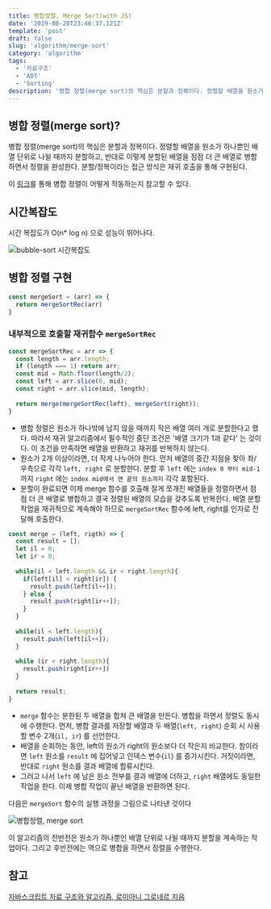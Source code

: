 ```yaml
---
title: 병합정렬, Merge Sort(with JS) 
date: '2019-08-20T23:46:37.121Z'
template: 'post'
draft: false
slug: 'algorithm/merge-sort'
category: 'algorithm'
tags:
  - '자료구조'
  - 'ADT'
  - 'Sorting'
description: '병합 정렬(merge sort)의 핵심은 분할과 정복이다. 정렬할 배열을 원소가 하나뿐인 배열 단위로 나뉠 때까지 분할하고, 반대로 이렇게 분할된 배열을 점점 더 큰 배열로 병합하면서 정렬을 완성한다. 분할/정복이라는 접근 방식은 재귀 호출을 통해 구현된다.'
---
```


## 병합 정렬(merge sort)?

병합 정렬(merge sort)의 핵심은 분할과 정복이다. 정렬할 배열을 원소가 하나뿐인 배열 단위로 나뉠 때까지 분할하고, 반대로 이렇게 분할된 배열을 점점 더 큰 배열로 병합하면서 정렬을 완성한다. 분할/정복이라는 접근 방식은 재귀 호출을 통해 구현된다.

이 [링크](https://visualgo.net/ko/sorting)를 통해 병합 정렬이 어떻게 작동하는지 참고할 수 있다.

## 시간복잡도

시간 복잡도가 O(n* log n) 으로 성능이 뛰어나다.

![bubble-sort 시간복잡도](https://user-images.githubusercontent.com/35516239/63222527-3d7fca00-c1e4-11e9-8cbb-7e17ffeeff83.png)

## 병합 정렬 구현

```js
const mergeSort = (arr) => {
  return mergeSortRec(arr)
}
```

### 내부적으로 호출할 재귀함수 `mergeSortRec`

```js
const mergeSortRec = arr => {
  const length = arr.length;
  if (length === 1) return arr;
  const mid = Math.floor(length/2);
  const left = arr.slice(0, mid);
  const right = arr.slice(mid, length);
  
  return merge(mergeSortRec(left), mergeSort(right));
}
```

- 병합 정렬은 원소가 하나밖에 남지 않을 때까지 작은 배열 여러 개로 분할한다고 했다. 따라서 재귀 알고리즘에서 필수적인 중단 조건은 '배열 크기가 1과 같다' 는 것이다. 이 조건을 만족하면 배열을 반환하고 재귀를 반복하지 않는다.
- 원소가 2개 이상이라면, 더 작게 나누어야 한다. 먼저 배열의 중간 지점을 찾아 좌/우측으로 각각 `left, right` 로 분할한다. 분할 후 `left` 에는 `index 0 부터 mid-1` 까지 `right` 에는 `index mid에서 맨 끝의 원소까지` 각각 포함된다.
- 분할이 완료되면 이제 merge 함수를 호출해 잘게 쪼개진 배열들을 정렬하면서 점점 더 큰 배열로 병합하고 결국 정렬된 배열의 모습을 갖추도록 반복한다. 배열 분할 작업을 재귀적으로 계속해야 하므로 `mergeSortRec` 함수에 left, right를 인자로 전달해 호출한다. 

```js
const merge = (left, rigth) => {
  const result = [];
  let il = 0;
  let ir = 0;
  
  while(il < left.length && ir < right.length){
    if(left[il] < right[ir]) {
      result.push(left[il++]);
    } else {
      result.push(right[ir++]);
    }
  }
  
  while(il < left.length){
    result.push(left[il++]);
  }
  
  while (ir < right.length){
    result.push(right[ir++])
  }
  
  return result;
}
```

- `merge` 함수는 분한된 두 배열을 합쳐 큰 배열을 만든다. 병합을 하면서 정렬도 동시에 수행한다. 먼저, 병합 결과를 저장할 배열과 두 배열(`left, right`) 순회 시 사용할 변수 2개(`il, ir`) 를 선언한다. 
- 배열을 순회하는 동안, left의 원소가 right의 원소보다 더 작은지 비교한다. 참이라면 `left` 원소를 `result` 에 집어넣고 인덱스 변수(`il`) 를 증가시킨다. 거짓이라면, 반대로 `right` 원소를 결과 배열에 합류시킨다. 
- 그러고 나서 `left` 에 남은 원소 전부를 결과 배열에 더하고, `right` 배열에도 동일한 작업을 한다. 이제 병합 작업이 끝난 배열을 반환하면 된다. 

다음은 `mergeSort` 함수의 실행 과정을 그림으로 나타낸 것이다

![병합정렬, merge sort](https://user-images.githubusercontent.com/35516239/63268213-9deb3600-c2ce-11e9-9c5f-72f7b5deb5f3.png)



이 알고리즘의 전반전은 원소가 하나뿐인 배열 단위로 나뉠 때까지 분할을 계속하는 작업이다. 그리고 후반전에는 역으로 병합을 하면서 정렬을 수행한다. 

## 참고

[자바스크립트 자료 구조와 알고리즘, 로이아니 그로네르 지음](http://www.yes24.com/Product/Goods/22885878)